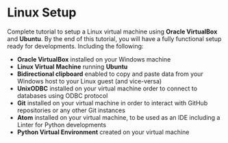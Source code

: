 # Linux Setup
Complete tutorial to setup a Linux virtual machine using **Oracle VirtualBox** and **Ubuntu**. By the end of this tutorial, you will have a fully functional setup ready for developments. Including the following:
- **Oracle VirtualBox** installed on your Windows machine
- **Linux Virtual Machine** running **Ubuntu**
- **Bidirectional clipboard** enabled to copy and paste data from your Windows host to your Linux guest (and vice-versa)
- **UnixODBC** installed on your virtual machine order to connect to databases using ODBC protocol
- **Git** installed on your virtual machine in order to interact with GitHub repositories or any other Git instances
- **Atom** installed on your virtual machine, to be used as an IDE including a Linter for Python developments
- **Python Virtual Environment** created on your virtual machine
